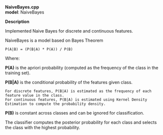 **NaiveBayes.cpp**  
  **model**: NaiveBayes

**Description**

  Implemented Naive Bayes for discrete and continuous features.

  NaiveBayes is a model based on Bayes Theorem

    P(A|B) = (P(B|A) * P(A)) / P(B)
  
  Where:
  
  **P(A)** is the apriori probability (computed as the frequency of the class in the training set).
  
  **P(B|A)** is the conditional probability of the features given class.
  
    For discrete features, P(B|A) is estimated as the frequency of each feature value in the class.
    For continuous features, P(B|A) is estimated using Kernel Density Estimation to compute the probability density.
    
  **P(B)** is constant across classes and can be ignored for classification.
  
  The classifier computes the posterior probability for each class and selects the class with the highest probability.
